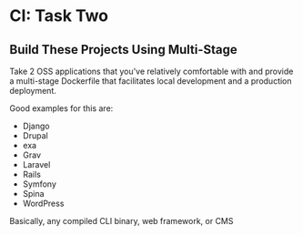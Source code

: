 # CI: Task Two

## Build These Projects Using Multi-Stage

Take 2 OSS applications that you've relatively comfortable with and provide a multi-stage Dockerfile that facilitates local development and a production deployment.

Good examples for this are:
- Django
- Drupal
- exa
- Grav
- Laravel
- Rails
- Symfony
- Spina
- WordPress

Basically, any compiled CLI binary, web framework, or CMS
